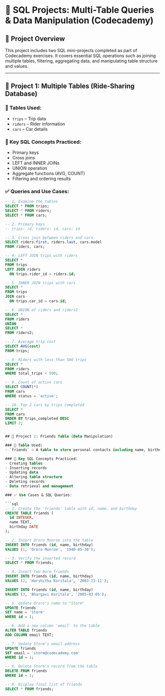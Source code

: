# 🚗 SQL Projects: Multi-Table Queries & Data Manipulation (Codecademy)

## 📘 Project Overview

This project includes two SQL mini-projects completed as part of Codecademy exercises. It covers essential SQL operations such as joining multiple tables, filtering, aggregating data, and manipulating table structure and values.

---

## 🔹 Project 1: Multiple Tables (Ride-Sharing Database)

### 🧩 Tables Used:
- `trips` – Trip data
- `riders` – Rider information
- `cars` – Car details

### 📌 Key SQL Concepts Practiced:
- Primary keys
- Cross joins
- LEFT and INNER JOINs
- UNION operation
- Aggregate functions (AVG, COUNT)
- Filtering and ordering results

### ✅ Queries and Use Cases:

```sql
-- 1. Examine the tables
SELECT * FROM trips;
SELECT * FROM riders;
SELECT * FROM cars;

-- 2. Primary keys
-- trips: id, riders: id, cars: id

-- 3. Cross join between riders and cars
SELECT riders.first, riders.last, cars.model
FROM riders, cars;

-- 4. LEFT JOIN trips with riders
SELECT *
FROM trips
LEFT JOIN riders 
  ON trips.rider_id = riders.id;

-- 5. INNER JOIN trips with cars
SELECT *
FROM trips
JOIN cars
  ON trips.car_id = cars.id;

-- 6. UNION of riders and riders2
SELECT *
FROM riders
UNION
SELECT *
FROM riders2;

-- 7. Average trip cost
SELECT AVG(cost)
FROM trips;

-- 8. Riders with less than 500 trips
SELECT *
FROM riders
WHERE total_trips < 500;

-- 9. Count of active cars
SELECT COUNT(*)
FROM cars
WHERE status = 'active';

-- 10. Top 2 cars by trips completed
SELECT *
FROM cars
ORDER BY trips_completed DESC
LIMIT 2;


## 🔹 Project 2: Friends Table (Data Manipulation)

### 🧩 Table Used:
- `friends` – A table to store personal contacts including name, birthday, and email

### 📌 Key SQL Concepts Practiced:
- Creating tables
- Inserting records
- Updating data
- Altering table structure
- Deleting records
- Data retrieval and management

### ✅ Use Cases & SQL Queries:

```sql
-- 1. Create the 'friends' table with id, name, and birthday
CREATE TABLE friends (
  id INTEGER,
  name TEXT,
  birthday DATE
);

-- 2. Insert Ororo Munroe into the table
INSERT INTO friends (id, name, birthday) 
VALUES (1, 'Ororo Munroe', '1940-05-30');

-- 3. Verify the inserted record
SELECT * FROM friends;

-- 4. Insert two more friends
INSERT INTO friends (id, name, birthday) 
VALUES (2, 'Harshitha Koritala', '2003-11-11');

INSERT INTO friends (id, name, birthday) 
VALUES (3, 'Bhargavi Koritala', '2005-03-05');

-- 5. Update Ororo's name to "Storm"
UPDATE friends
SET name = 'Storm'
WHERE id = 1;

-- 6. Add a new column 'email' to the table
ALTER TABLE friends
ADD COLUMN email TEXT;

-- 7. Update Storm's email address
UPDATE friends
SET email = 'storm@codecademy.com'
WHERE id = 1;

-- 8. Delete Storm’s record from the table
DELETE FROM friends
WHERE id = 1;

-- 9. Display final list of friends
SELECT * FROM friends;
